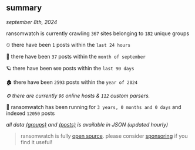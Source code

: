 
## summary
_september 8th, 2024_

ransomwatch is currently crawling `367` sites belonging to `182` unique groups

⏲ there have been `1` posts within the `last 24 hours`

🦈 there have been `37` posts within the `month of september`

🪐 there have been `600` posts within the `last 90 days`

🏚 there have been `2593` posts within the `year of 2024`

_⚙️ there are currently `96` online hosts & `112` custom parsers._

🦕 ransomwatch has been running for `3 years, 0 months and 0 days` and indexed `12050` posts

_all data  [(groups)](http://ransomwhat.telemetry.ltd/groups) and [(posts)](http://ransomwhat.telemetry.ltd/posts) is available in JSON (updated hourly)_

> ransomwatch is fully [open source](https://github.com/joshhighet/ransomwatch#ransomwatch--). please consider [sponsoring](https://github.com/sponsors/joshhighet) if you find it useful!

